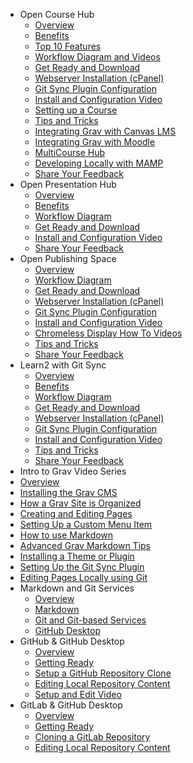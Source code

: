 - Open Course Hub
  - [Overview](02.opencoursehub/overview.md)
  - [Benefits](02.opencoursehub/benefits.md)
  - [Top 10 Features](02.opencoursehub/top-10-features.md)
  - [Workflow Diagram and Videos](02.opencoursehub/work-flow.md)
  - [Get Ready and Download](02.opencoursehub/getting-ready.md)
  - [Webserver Installation (cPanel)](02.opencoursehub/webserver-install.md)
  - [Git Sync Plugin Configuration](02.opencoursehub/git-sync-plugin-config.md)
  - [Install and Configuration Video](02.opencoursehub/install-configure-video.md)
  - [Setting up a Course](02.opencoursehub/setting-up-a-course.md)
  - [Tips and Tricks](02.opencoursehub/tips-and-tricks.md)
  - [Integrating Grav with Canvas LMS](02.opencoursehub/integrating-grav-with-canvas-lms.md)
  - [Integrating Grav with Moodle](02.opencoursehub/integrating-grav-with-moodle.md)
  - [MultiCourse Hub](02.opencoursehub/multicourse-hub.md)
  - [Developing Locally with MAMP](02.opencoursehub/developing-locally-using-MAMP.md)
  - [Share Your Feedback](02.opencoursehub/share-your-feedback.md)
- Open Presentation Hub
  - [Overview](03.openpresentationhub/overview.md)
  - [Benefits](03.openpresentationhub/overview.md)
  - [Workflow Diagram](03.openpresentationhub/work-flow.md)
  - [Get Ready and Download](03.openpresentationhub/getting-ready.md)
  - [Install and Configuration Video](03.openpresentationhub/install-configure-video.md)
  - [Share Your Feedback](03.openpresentationhub/share-your-feedback.md)
- Open Publishing Space
  - [Overview](04.openpublishingspace/overview.md)
  - [Workflow Diagram](04.openpublishingspace/work-flow.md)
  - [Get Ready and Download](04.openpublishingspace/getting-ready.md)
  - [Webserver Installation (cPanel)](04.openpublishingspace/install-configure-video.md)
  - [Git Sync Plugin Configuration](04.openpublishingspace/git-sync-plugin-config.md)
  - [Install and Configuration Video](04.openpublishingspace/install-configure-video.md)
  - [Chromeless Display How To Videos](04.openpublishingspace/chromeless-display-configuration.md)
  - [Tips and Tricks](04.openpublishingspace/tips-and-tricks.md)
  - [Share Your Feedback](04.openpublishingspace/share-your-feedback.md)
- Learn2 with Git Sync
  - [Overview](05.learn2withgitsync/overview.md)
  - [Benefits](05.learn2withgitsync/benefits.md)
  - [Workflow Diagram](05.learn2withgitsync/work-flow.md)
  - [Get Ready and Download](05.learn2withgitsync/getting-ready.md)
  - [Webserver Installation (cPanel)](05.learn2withgitsync/install-configure-video.md)
  - [Git Sync Plugin Configuration](05.learn2withgitsync/git-sync-plugin-config.md)
  - [Install and Configuration Video](05.learn2withgitsync/install-configure-video.md)
  - [Tips and Tricks](05.learn2withgitsync/tips-and-tricks.md)
  - [Share Your Feedback](05.learn2withgitsync/share-your-feedback.md)
-   Intro to Grav Video Series
  - [Overview](06.intro-to-grav-16-video-series/overview.md)
  - [Installing the Grav CMS](06.intro-to-grav-16-video-series/installing-the-grav-cms.md)
  - [How a Grav Site is Organized](06.intro-to-grav-16-video-series/how-a-grav-site-is-organized.md)
  - [Creating and Editing Pages](06.intro-to-grav-16-video-series/creating-and-editing-grav-pages.md)
  - [Setting Up a Custom Menu Item](06.intro-to-grav-16-video-series/setting-up-a-custom-menu-item.md)
  - [How to use Markdown](06.intro-to-grav-16-video-series/how-to-use-markdown.md)
  - [Advanced Grav Markdown Tips](06.intro-to-grav-16-video-series/advanced-grav-markdown-tips.md)
  - [Installing a Theme or Plugin](06.intro-to-grav-16-video-series/installing-and-configuring-a-grav-theme-or-plugin.md)
  - [Setting Up the Git Sync Plugin](06.intro-to-grav-16-video-series/setting-up-and-using-the-git-sync-plugin.md)
  - [Editing Pages Locally using Git](06.intro-to-grav-16-video-series/editing-grav-pages-locally-using-git.md)
- Markdown and Git Services
  - [Overview](07.markdown-and-git-services/overview.md)
  - [Markdown](07.markdown-and-git-services/markdown.md)
  - [Git and Git-based Services](07.markdown-and-git-services/git.md)
  - [GitHub Desktop](07.markdown-and-git-services/github-desktop.md)
- GitHub & GitHub Desktop
  - [Overview](08.github-githubdesktop/overview.md)
  - [Getting Ready](08.github-githubdesktop/getting-ready.md)
  - [Setup a GitHub Repository Clone](08.github-githubdesktop/setup-a-github-repo.md)
  - [Editing Local Repository Content](08.github-githubdesktop/locally-editing-your-repo.md)
  - [Setup and Edit Video](08.github-githubdesktop/setup-edit-video.md)
- GitLab & GitHub Desktop
  - [Overview](09.gitlab-githubdesktop/overview.md)
  - [Getting Ready](09.gitlab-githubdesktop/getting-ready.md)
  - [Cloning a GitLab Repository](09.gitlab-githubdesktop/cloning-a-gitlab-repo.md)
  - [Editing Local Repository Content](09.gitlab-githubdesktop/locally-editing-your-repo.md)
